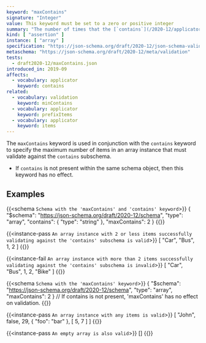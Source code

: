 ```yaml
---
keyword: "maxContains"
signature: "Integer"
value: This keyword must be set to a zero or positive integer
summary: "The number of times that the [`contains`](/2020-12/applicator/contains) keyword (if set) successfully validates against the instance must be less than or equal to the given integer."
kind: [ "assertion" ]
instance: [ "array" ]
specification: "https://json-schema.org/draft/2020-12/json-schema-validation.html#section-6.4.4"
metaschema: "https://json-schema.org/draft/2020-12/meta/validation"
tests:
  - draft2020-12/maxContains.json
introduced_in: 2019-09
affects:
  - vocabulary: applicator
    keyword: contains
related:
  - vocabulary: validation
    keyword: minContains
  - vocabulary: applicator
    keyword: prefixItems
  - vocabulary: applicator
    keyword: items
---
```


The `maxContains` keyword is used in conjunction with the `contains` keyword to specify the maximum number of items in an array instance that must validate against the `contains` subschema.
* If `contains` is not present within the same schema object, then this keyword has no effect.

## Examples

{{<schema `Schema with the 'maxContains' and 'contains' keyword`>}}
{
  "$schema": "https://json-schema.org/draft/2020-12/schema",
  "type": "array",
  "contains": { "type": "string" },
  "maxContains": 2
}
{{</schema>}}

{{<instance-pass `An array instance with 2 or less items successfully validating against the 'contains' subschema is valid`>}}
[ "Car", "Bus", 1, 2 ]
{{</instance-pass>}}

{{<instance-fail `An array instance with more than 2 items successfully validating against the 'contains' subschema is invalid`>}}
[ "Car", "Bus", 1, 2, "Bike" ]
{{</instance-fail>}}

{{<schema `Schema with the 'maxContains' keyword`>}}
{
  "$schema": "https://json-schema.org/draft/2020-12/schema",
  "type": "array",
  "maxContains": 2
}
// If contains is not present, 'maxContains' has no effect on validation.
{{</schema>}}

{{<instance-pass `An array instance with any items is valid`>}}
[ "John", false, 29, { "foo": "bar" }, [ 5, 7 ] ]
{{</instance-pass>}}

{{<instance-pass `An empty array is also valid`>}}
[]
{{</instance-pass>}}
